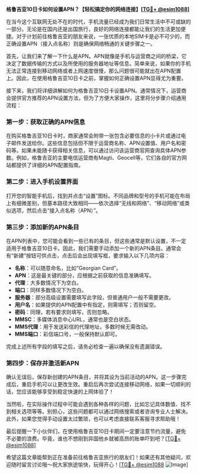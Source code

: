 **格鲁吉亚10日卡如何设置APN？【轻松搞定你的网络连接】[[TG💪+ @esim1088](https://t.me/s/esim1088)]**

在当今这个互联网无处不在的时代，手机流量已经成为我们日常生活中不可或缺的一部分。无论是在国内还是出国旅行，良好的网络连接都能让我们的生活更加便捷。对于计划前往格鲁吉亚的朋友来说，一张优质的本地SIM卡是必不可少的，而正确设置APN（接入点名称）则是确保网络畅通的关键步骤之一。

首先，让我们来了解一下什么是APN。APN就像是手机与运营商之间的桥梁，它决定了数据传输的方式以及所使用的服务器地址等信息。简单来说，如果你的手机无法正常连接到移动网络或者上网速度很慢，那么问题很可能就出在APN配置上。因此，在使用格鲁吉亚10日卡之前，掌握如何正确设置APN显得尤为重要。

接下来，我们将详细讲解如何为格鲁吉亚10日卡设置APN。通常情况下，运营商会提供官方推荐的APN设置方法，但为了方便大家操作，这里将分步骤介绍通用流程：

### 第一步：获取正确的APN信息

在购买格鲁吉亚10日卡时，商家通常会附带一张包含必要信息的小卡片或通过电子邮件发送给你。这些信息包括但不限于运营商名称、APN设置值、用户名和密码等。如果未能随卡获得相关信息，可以通过访问该运营商官网查询具体APN参数。例如，格鲁吉亚的主要电信运营商有Magti、Geocell等，它们各自的官方网站都提供了详细的APN配置指南。

### 第二步：进入手机设置界面

打开您的智能手机后，找到并点击“设置”图标。不同品牌和型号的手机可能在布局上有细微差别，但基本路径大致相同——依次选择“无线和网络”、“移动网络”或类似选项，然后点击“接入点名称（APN）”。

### 第三步：添加新的APN条目

在APN列表中，您可能会看到一些已有的条目，但这些通常是默认设置，不一定适用于格鲁吉亚10日卡。因此，我们需要手动添加一个新的APN条目。通常会有“新建”按钮可供点击，点击后会出现填写框，要求输入以下几项内容：

- **名称**：可以随意命名，比如“Georgian Card”。
- **APN**：这是最关键的部分，应根据之前获取的信息准确填写。
- **代理**：大多数情况下为空白。
- **端口**：同样多数情况下为空白。
- **服务器**：部分高级设置需要填写此字段，但普通用户一般不需要更改。
- **用户名**：如果提供的APN配置中有指定，则需填写；否则留空。
- **密码**：同理，若有要求则填写，否则忽略。
- **MMSC**：多媒体消息中心URL，通常也是空白状态。
- **MMS代理**：用于发送彩信的代理地址，多数时候无需改动。
- **MMS端口**：彩信端口号，一般保持默认即可。

完成上述所有字段的填写之后，请务必检查一遍以确保没有遗漏错误。

### 第四步：保存并激活新APN

确认无误后，保存新创建的APN条目，并将其设为当前活动的APN。这一步骤完成后，重启手机可以让更改生效。重启后再次尝试连接移动网络，如果一切顺利的话，您应该能够享受到稳定快速的上网体验了！

当然啦，在实际操作过程中可能会遇到各种各样的问题，比如忘记具体数值、找不到相关选项等等。别担心，这些问题都可以通过网络搜索或者咨询专业人士解决。此外，如果您觉得手动设置太过繁琐，也可以考虑直接联系客服寻求帮助哦！

最后提醒一下小伙伴们，在使用格鲁吉亚10日卡期间一定要注意节约流量，避免不必要的浪费。毕竟，谁也不想刚到异国他乡就被高昂的账单吓到吧？[[TG💪+ @esim1088](https://t.me/s/esim1088)]

希望这篇文章能帮到正在准备前往格鲁吉亚旅行的朋友们！如果还有其他疑问，欢迎随时留言讨论哦～祝大家旅途愉快，玩得开心！[[TG💪+ @esim1088](https://t.me/s/esim1088) ![Image](https://i.postimg.cc/4NQfJmqS/Snipaste-2025-05-13-00-14-12.png)]